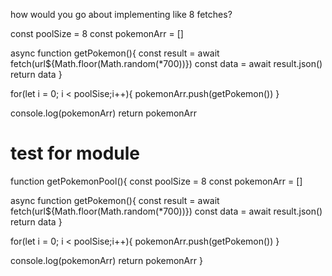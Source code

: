 how would you go about implementing like 8 fetches?

const poolSize = 8
const pokemonArr = []

async function getPokemon(){
    const result = await fetch(url${Math.floor(Math.random(*700))})
    const data = await result.json()
    return data
}

for(let i = 0; i < poolSise;i++){
pokemonArr.push(getPokemon())
}

console.log(pokemonArr)
return pokemonArr

# test for module

function getPokemonPool(){
    const poolSize = 8
const pokemonArr = []

async function getPokemon(){
    const result = await fetch(url${Math.floor(Math.random(*700))})
    const data = await result.json()
    return data
}

for(let i = 0; i < poolSise;i++){
pokemonArr.push(getPokemon())
}

console.log(pokemonArr)
return pokemonArr
}